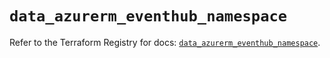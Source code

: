 # `data_azurerm_eventhub_namespace`

Refer to the Terraform Registry for docs: [`data_azurerm_eventhub_namespace`](https://registry.terraform.io/providers/hashicorp/azurerm/3.96.0/docs/data-sources/eventhub_namespace).
